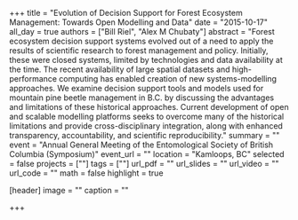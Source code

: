 +++
title = "Evolution of Decision Support for Forest Ecosystem Management: Towards Open Modelling and Data"
date = "2015-10-17"
all_day = true
authors = ["Bill Riel", "Alex M Chubaty"]
abstract = "Forest ecosystem decision support systems evolved out of a need to apply the results of scientific research to forest management and policy. Initially, these were closed systems, limited by technologies and data availability at the time. The recent availability of large spatial datasets and high-performance computing has enabled creation of new systems-modelling approaches. We examine decision support tools and models used for mountain pine beetle management in B.C. by discussing the advantages and limitations of these historical approaches. Current development of open and scalable modelling platforms seeks to overcome many of the historical limitations and provide cross-disciplinary integration, along with enhanced transparency, accountability, and scientific reproducibility."
summary = ""
event = "Annual General Meeting of the Entomological Society of British Columbia (Symposium)"
event_url = ""
location = "Kamloops, BC"
selected = false
projects = [""]
tags = [""]
url_pdf = ""
url_slides = ""
url_video = ""
url_code = ""
math = false
highlight = true

[header]
image = ""
caption = ""

+++
